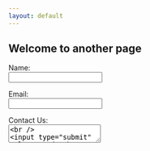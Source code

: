 ```yaml
---
layout: default
---
```


## Welcome to another page

  <form action="https://formspree.io/rgr.notary@gmail.com" method="POST">
          <p>Name: <br /><input type="text" cols="20" name="name"><br />
          <p>Email: <br /><input type="email" cols="20" name="_replyto"><br />
          <p>Contact Us: <br /><textarea><br />
<input type="submit" value="Send"><br />



[back](./)
